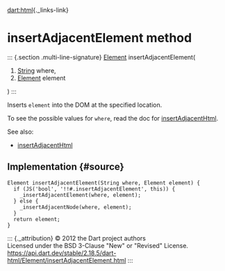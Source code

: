 [dart:html](../../dart-html/dart-html-library){._links-link}

insertAdjacentElement method
============================

::: {.section .multi-line-signature}
[Element](../element-class) insertAdjacentElement(

1.  [String](../../dart-core/string-class) where,
2.  [Element](../element-class) element

)
:::

Inserts `element` into the DOM at the specified location.

To see the possible values for `where`, read the doc for
[insertAdjacentHtml](insertadjacenthtml).

See also:

-   [insertAdjacentHtml](insertadjacenthtml)

Implementation {#source}
--------------

``` {.language-dart data-language="dart"}
Element insertAdjacentElement(String where, Element element) {
  if (JS('bool', '!!#.insertAdjacentElement', this)) {
    _insertAdjacentElement(where, element);
  } else {
    _insertAdjacentNode(where, element);
  }
  return element;
}
```

::: {._attribution}
© 2012 the Dart project authors\
Licensed under the BSD 3-Clause \"New\" or \"Revised\" License.\
<https://api.dart.dev/stable/2.18.5/dart-html/Element/insertAdjacentElement.html>
:::

